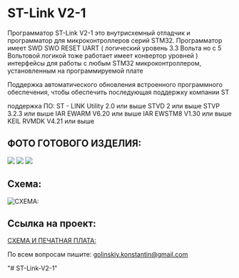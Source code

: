 # ST-Link V2-1

Программатор ST-Link V2-1 это внутрисхемный отладчик и программатор для микроконтроллеров серий STM32.
Программатор имеет SWD SWO RESET UART ( логический уровень 3.3 Вольта но с 5 Вольтовой логикой тоже работает 
имеет конвертор уровней ) интерфейсы для работы с любым STM32 микроконтроллером, установленным на программируемой плате

Поддержка автоматического обновления встроенного программного обеспечения, чтобы обеспечить последующая поддержку компании ST

поддержка ПО:
ST - LINK Utility 2.0 или выше
STVD 2 или выше
STVP 3.2.3 или выше
IAR EWARM V6.20 или выше
IAR EWSTM8 V1.30 или выше
KEIL RVMDK V4.21 или выше

## ФОТО ГОТОВОГО ИЗДЕЛИЯ:
![](https://github.com/GolinskiyKonstantin/ST-Link-V2-1/blob/master/image/001.jpg)
![](https://github.com/GolinskiyKonstantin/ST-Link-V2-1/blob/master/image/003.jpg)
![](https://github.com/GolinskiyKonstantin/ST-Link-V2-1/blob/master/image/002.jpg)

## Схема:
![СХЕМА:](https://github.com/GolinskiyKonstantin/ST-Link-V2-1/blob/master/Schematic_ST-Link_v2.1.png)

## Ссылка на проект:
[СХЕМА И ПЕЧАТНАЯ ПЛАТА:](https://easyeda.com/golinskiy.konstantin/my-st-link-v2-1/)

По всем вопросам пишите: golinskiy.konstantin@gmail.com


"# ST-Link-V2-1" 
